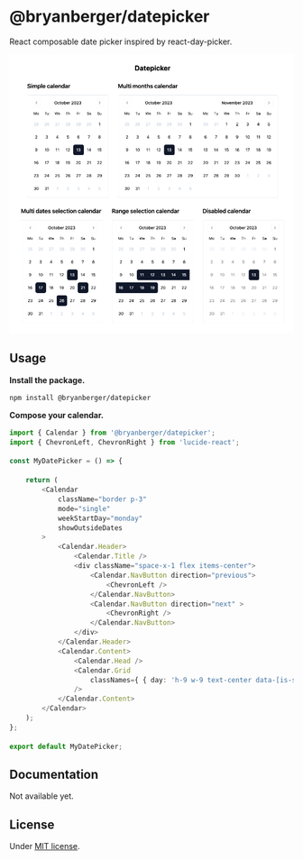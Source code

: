 # @bryanberger/datepicker

React composable date picker inspired by react-day-picker.

![Datepickers preview](../../preview.png)

## Usage

**Install the package.**

```bash
npm install @bryanberger/datepicker
```

**Compose your calendar.**

```ts
import { Calendar } from '@bryanberger/datepicker';
import { ChevronLeft, ChevronRight } from 'lucide-react';

const MyDatePicker = () => {

	return (
		<Calendar
			className="border p-3"
			mode="single"
			weekStartDay="monday"
			showOutsideDates
		>
			<Calendar.Header>
				<Calendar.Title />
				<div className="space-x-1 flex items-center">
					<Calendar.NavButton direction="previous">
						<ChevronLeft />
					</Calendar.NavButton>
					<Calendar.NavButton direction="next" >
						<ChevronRight />
					</Calendar.NavButton>
				</div>
			</Calendar.Header>
			<Calendar.Content>
				<Calendar.Head />
				<Calendar.Grid
					classNames={ { day: 'h-9 w-9 text-center data-[is-selected=true]:bg-slate-900 data-[is-first=true]:rounded-l-md data-[is-last=true]:rounded-r-md' } }
				/>
			</Calendar.Content>
		</Calendar>
	);
};

export default MyDatePicker;
```

## Documentation

Not available yet.

## License

Under [MIT license](https://github.com/BryanBerger98/datepicker/blob/main/LICENSE.txt).
